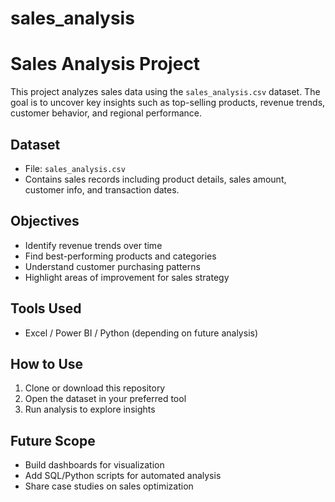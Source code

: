 # sales_analysis
# Sales Analysis Project

This project analyzes sales data using the `sales_analysis.csv` dataset. The goal is to uncover key insights such as top-selling products, revenue trends, customer behavior, and regional performance.  

## Dataset
- File: `sales_analysis.csv`  
- Contains sales records including product details, sales amount, customer info, and transaction dates.  

## Objectives
- Identify revenue trends over time  
- Find best-performing products and categories  
- Understand customer purchasing patterns  
- Highlight areas of improvement for sales strategy  

## Tools Used
- Excel / Power BI / Python (depending on future analysis)  

## How to Use
1. Clone or download this repository  
2. Open the dataset in your preferred tool  
3. Run analysis to explore insights  

## Future Scope
- Build dashboards for visualization  
- Add SQL/Python scripts for automated analysis  
- Share case studies on sales optimization  
